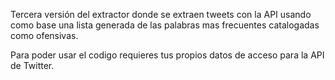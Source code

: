 Tercera versión del extractor donde se extraen tweets con la API usando como base una lista generada de las palabras mas frecuentes catalogadas como ofensivas.

Para poder usar el codigo requieres tus propios datos de acceso para la API de Twitter.
